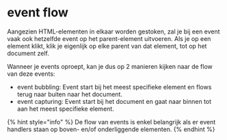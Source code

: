 # event flow

Aangezien HTML-elementen in elkaar worden gestoken, zal je bij een event vaak ook hetzelfde event op het parent-element uitvoeren. Als je op een element klikt, klik je eigenlijk op elke parent van dat element, tot op het document zelf.

Wanneer je events oproept, kan je dus op 2 manieren kijken naar de flow van deze events:

* event bubbling: Event start bij het meest specifieke element en flows terug naar buiten naar het document.
* event capturing: Event start bij het document en gaat naar binnen tot aan het meest specifieke element.

{% hint style="info" %}
De flow van events is enkel belangrijk als er event handlers staan op boven- en/of onderliggende elementen.
{% endhint %}
